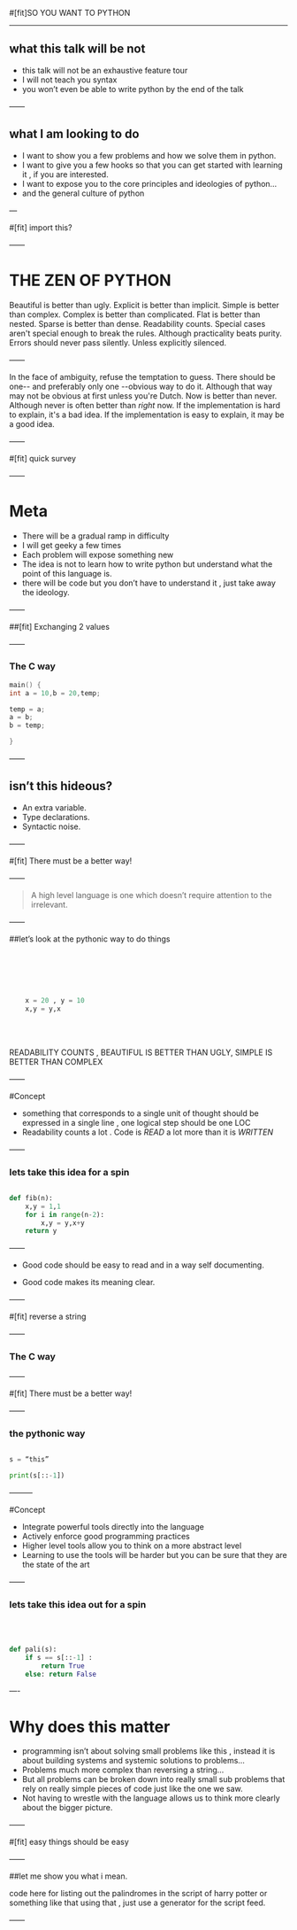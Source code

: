 #[fit]SO YOU WANT TO PYTHON

---

## what this talk will be not 

- this talk will not be an exhaustive feature tour 
- I will not teach you syntax
- you won’t even be able to write python by the end of the talk


——

## what I am looking to do 

- I want to show you a few problems and how we solve them in python.
- I want to give you a few hooks so that you can get started with learning it , if you are interested.
- I want to expose you to the core principles and ideologies of python… 
- and the general culture of python

—

#[fit] import this?

——

# THE ZEN OF PYTHON 

Beautiful is better than ugly.
Explicit is better than implicit.
Simple is better than complex.
Complex is better than complicated.
Flat is better than nested.
Sparse is better than dense.
Readability counts.
Special cases aren't special enough to break the rules.
Although practicality beats purity.
Errors should never pass silently.
Unless explicitly silenced.

——

In the face of ambiguity, refuse the temptation to guess.
There should be one-- and preferably only one --obvious way to do it.
Although that way may not be obvious at first unless you're Dutch.
Now is better than never.
Although never is often better than *right* now.
If the implementation is hard to explain, it's a bad idea.
If the implementation is easy to explain, it may be a good idea.

——

#[fit] quick survey

——

# Meta

- There will be a gradual ramp in difficulty 
- I will get geeky a few times 
- Each problem will expose something new 
- The idea is not to learn how to write python but understand what the point of this language is.
- there will be code but you don’t have to understand it , just take away the ideology. 

——

##[fit] Exchanging 2 values 

——

### The C way 


```C
main() {
int a = 10,b = 20,temp;

temp = a;
a = b;
b = temp;

}
```

——

## isn’t this hideous?

- An extra variable.
- Type declarations.
- Syntactic noise.

——

#[fit] There must be a better way!

——

> A high level language is one which doesn’t require attention to the irrelevant.

——

##let’s look at the pythonic way to do things 

<br></br>
<br></br>


```python
	x = 20 , y = 10
	x,y = y,x
```  

<br></br>

READABILITY COUNTS , BEAUTIFUL IS BETTER THAN UGLY, SIMPLE IS BETTER THAN COMPLEX

——

#Concept
- something that corresponds to a single unit of thought should be expressed in a single line , one logical step should be one LOC 
- Readability counts a lot . Code is *READ* a lot more than it is *WRITTEN* 

——


### lets take this idea for a spin 

```python

def fib(n):
	x,y = 1,1
	for i in range(n-2):
		x,y = y,x+y
	return y	

```

——

- Good code should be easy to read and in a way self documenting.

- Good code makes its meaning clear.

——

#[fit] reverse a string 

——

### The C way 

——

#[fit] There must be a better way!

——


### the pythonic way 

```python 

s = “this”

print(s[::-1])
```
———

#Concept

- Integrate powerful tools directly into the language 
- Actively enforce good programming practices 
- Higher level tools allow you to think on a more abstract level 
- Learning to use the tools will be harder but you can be sure that they are the state of the art 

——

### lets take this idea out for a spin 
<br></br>


```python
def pali(s):
	if s == s[::-1] :
		return True
	else: return False
```

—-

# Why does this matter 

- programming isn’t about solving small problems like this , instead it is about building systems and systemic solutions to problems…
- Problems much more complex than reversing a string…
- But all problems can be broken down into really small sub problems that rely on really simple pieces of code just like the one we saw.
- Not having to wrestle with the language allows us to think more clearly about the bigger picture.

——

#[fit] easy things should be easy

——

##let me show you what i mean.

code here for listing out the palindromes in the script of harry potter or something like that using that , just use a generator for the script feed.

——

# 

